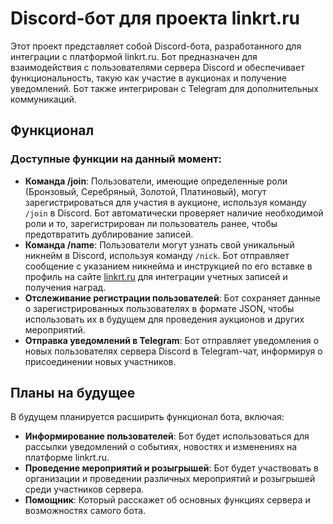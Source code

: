 # Discord-бот для проекта linkrt.ru

Этот проект представляет собой Discord-бота, разработанного для интеграции с платформой linkrt.ru. Бот предназначен для взаимодействия с пользователями сервера Discord и обеспечивает функциональность, такую как участие в аукционах и получение уведомлений. Бот также интегрирован с Telegram для дополнительных коммуникаций.

## Функционал

### Доступные функции на данный момент:
- **Команда /join**: Пользователи, имеющие определенные роли (Бронзовый, Серебряный, Золотой, Платиновый), могут зарегистрироваться для участия в аукционе, используя команду `/join` в Discord. Бот автоматически проверяет наличие необходимой роли и то, зарегистрирован ли пользователь ранее, чтобы предотвратить дублирование записей.
- **Команда /name**: Пользователи могут узнать свой уникальный никнейм в Discord, используя команду `/nick`. Бот отправляет сообщение с указанием никнейма и инструкцией по его вставке в профиль на сайте [linkrt.ru](https://linkrt.ru/change-profile/) для интеграции учетных записей и получения наград.
- **Отслеживание регистрации пользователей**: Бот сохраняет данные о зарегистрированных пользователях в формате JSON, чтобы использовать их в будущем для проведения аукционов и других мероприятий.
- **Отправка уведомлений в Telegram**: Бот отправляет уведомления о новых пользователях сервера Discord в Telegram-чат, информируя о присоединении новых участников.

## Планы на будущее

В будущем планируется расширить функционал бота, включая:

- **Информирование пользователей**: Бот будет использоваться для рассылки уведомлений о событиях, новостях и изменениях на платформе linkrt.ru.
- **Проведение мероприятий и розыгрышей**: Бот будет участвовать в организации и проведении различных мероприятий и розыгрышей среди участников сервера.
- **Помощник**: Который расскажет об основных функциях сервера и возможностях самого бота.
